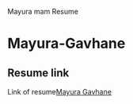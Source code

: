 
Mayura mam Resume

# Mayura-Gavhane

## Resume link

<a href="https://compsweb.github.io/Mayura-Gavhane/Mayura%20Mam/"></a>
Link of resume[Mayura Gavhane](urllink..)
